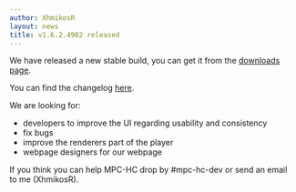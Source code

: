 ```yaml
---
author: XhmikosR
layout: news
title: v1.6.2.4902 released
---
```


We have released a new stable build, you can get it from the [downloads page](http://sourceforge.net/projects/mpc-hc/files/).

You can find the changelog [here](http://sourceforge.net/projects/mpc-hc/files/MPC%20HomeCinema%20-%20Win32/MPC-HC_v1.6.2.4902_x86/README.txt/view).

We are looking for:

* developers to improve the UI regarding usability and consistency
* fix bugs
* improve the renderers part of the player
* webpage designers for our webpage

If you think you can help MPC-HC drop by #mpc-hc-dev or send an email to me (XhmikosR).
